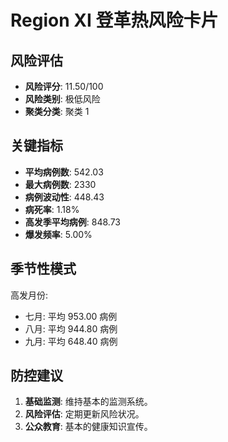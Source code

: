 # Region XI 登革热风险卡片

## 风险评估

* **风险评分**: 11.50/100
* **风险类别**: 极低风险
* **聚类分类**: 聚类 1

## 关键指标

* **平均病例数**: 542.03
* **最大病例数**: 2330
* **病例波动性**: 448.43
* **病死率**: 1.18%
* **高发季平均病例**: 848.73
* **爆发频率**: 5.00%

## 季节性模式

高发月份:

* 七月: 平均 953.00 病例
* 八月: 平均 944.80 病例
* 九月: 平均 648.40 病例

## 防控建议

1. **基础监测**: 维持基本的监测系统。
2. **风险评估**: 定期更新风险状况。
3. **公众教育**: 基本的健康知识宣传。
